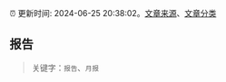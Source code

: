 :alarm_clock: 更新时间: 2024-06-25 20:38:02。[文章来源](/README.md)、[文章分类](/TAGS.md)

## 报告


> 关键字：`报告`、`月报`



